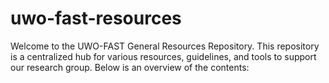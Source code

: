 # uwo-fast-resources
Welcome to the UWO-FAST General Resources Repository. This repository is a centralized hub for various resources, guidelines, and tools to support our research group. Below is an overview of the contents:
